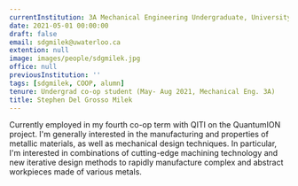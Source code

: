 ```yaml
---
currentInstitution: 3A Mechanical Engineering Undergraduate, University of Waterloo
date: 2021-05-01 00:00:00
draft: false
email: sdgmilek@uwaterloo.ca
extention: null
image: images/people/sdgmilek.jpg
office: null
previousInstitution: ''
tags: [sdgmilek, COOP, alumn]
tenure: Undergrad co-op student (May- Aug 2021, Mechanical Eng. 3A)
title: Stephen Del Grosso Milek
---
```


Currently employed in my fourth co-op term with QITI on the QuantumION project. I'm generally interested in the manufacturing and properties of metallic materials, as well as mechanical design techniques. In particular, I'm interested in combinations of cutting-edge machining technology and new iterative design methods to rapidly manufacture complex and abstract workpieces made of various metals.